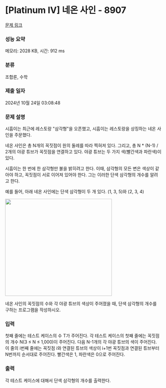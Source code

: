 # [Platinum IV] 네온 사인 - 8907 

[문제 링크](https://www.acmicpc.net/problem/8907) 

### 성능 요약

메모리: 2028 KB, 시간: 912 ms

### 분류

조합론, 수학

### 제출 일자

2024년 10월 24일 03:08:48

### 문제 설명

<p>시흠이는 최근에 레스토랑 "삼각형"을 오픈했고, 시흠이는 레스토랑을 상징하는 네온 사인을 주문했다.</p>

<p>네온 사인은 총 N개의 꼭짓점이 원의 둘레를 따라 찍혀져 있다. 그리고, 총 N * (N-1) / 2개의 야광 튜브가 꼭짓점을 연결하고 있다. 야광 튜브는 두 가지 색(빨간색과 파란색)이 있다.</p>

<p>시흠이는 한 번에 한 삼각형만 불을 밝히려고 한다. 이때, 삼각형의 모든 변은 색상이 같아야 하고, 꼭짓점이 서로 이어져 있어야 한다. 그는 이러한 단색 삼각형의 개수를 알려고 한다.</p>

<p>예를 들어, 아래 네온 사인에는 단색 삼각형이 두 개 있다. (1, 3, 5)와 (2, 3, 4)</p>

<p><img alt="" src="https://www.acmicpc.net/upload/images/neonsign.png" style="height:312px; width:344px"></p>

<p>네온 사인의 꼭짓점의 수와 각 야광 튜브의 색상이 주어졌을 때, 단색 삼각형의 개수를 구하는 프로그램을 작성하시오.</p>

### 입력 

 <p>첫째 줄에는 테스트 케이스의 수 T가 주어진다. 각 테스트 케이스의 첫째 줄에는 꼭짓점의 개수 N(3 ≤ N ≤ 1,000)이 주어진다. 다음 N-1개의 각 야광 튜브의 색이 주어진다. 이 줄의 i번째 줄에는 꼭짓점 i와 연결된 튜브의 색상이 i+1번 꼭짓점과 연결된 튜브부터 N번까지 순서대로 주어진다. 빨간색은 1, 파란색은 0으로 주어진다.</p>

### 출력 

 <p>각 테스트 케이스에 대해서 단색 삼각형의 개수를 출력한다.</p>

